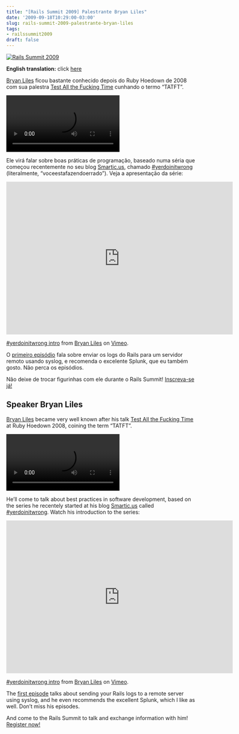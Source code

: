 ```yaml
---
title: "[Rails Summit 2009] Palestrante Bryan Liles"
date: '2009-09-18T10:29:00-03:00'
slug: rails-summit-2009-palestrante-bryan-liles
tags:
- railssummit2009
draft: false
---
```


[![Rails Summit 2009](http://railssummit.com.br/imgs/43/original/728x90.gif)](http://www.railssummit.com.br?utm_campaign=Railssummit&utm_source=banner_parceiros&utm_medium=banner&utm_content=por_728x90)

**English translation:** click [here](/2009/09/18/rails-summit-2009-palestrante-bryan-liles#en_bryan_liles)

[Bryan Liles](http://railssummit.locaweb.com.br/pt-BR/pages/speakers#bryan_liles) ficou bastante conhecido depois do Ruby Hoedown de 2008 com sua palestra [Test All the Fucking Time](http://rubyhoedown2008.confreaks.com/05-bryan-liles-lightning-talk-tatft-test-all-the-f-in-time.html) cunhando o termo “TATFT”.

<video controls>
<source src="https://s3.us-east-2.amazonaws.com/blip.tv/Akitaonrails-RailsConf2009MensagemDeBryanLilesParaBrasileiros335.mp4">
Your browser does not support the video tag. [Direct Link](https://s3.us-east-2.amazonaws.com/blip.tv/Akitaonrails-RailsConf2009MensagemDeBryanLilesParaBrasileiros335.mp4)
</source></video>

Ele virá falar sobre boas práticas de programação, baseado numa séria que começou recentemente no seu blog [Smartic.us](http://smartic.us/), chamado [#yerdoinitwrong](http://smartic.us/category/yerdoinitwrong/) (literalmente, “voceestafazendoerrado”). Veja a apresentação da série:

<object width="600" height="405"><param name="allowfullscreen" value="true">
<param name="allowscriptaccess" value="always">
<param name="movie" value="http://vimeo.com/moogaloop.swf?clip_id=6581783&amp;server=vimeo.com&amp;show_title=1&amp;show_byline=1&amp;show_portrait=0&amp;color=00ADEF&amp;fullscreen=1">
<embed src="http://vimeo.com/moogaloop.swf?clip_id=6581783&amp;server=vimeo.com&amp;show_title=1&amp;show_byline=1&amp;show_portrait=0&amp;color=00ADEF&amp;fullscreen=1" type="application/x-shockwave-flash" allowfullscreen="true" allowscriptaccess="always" width="600" height="405"></embed></object>

[#yerdoinitwrong intro](http://vimeo.com/6581783) from [Bryan Liles](http://vimeo.com/bryanl) on [Vimeo](http://vimeo.com).

O [primeiro episódio](http://smartic.us/2009/09/16/yerdoinitwrong-episode-1-logging-with-syslog/) fala sobre enviar os logs do Rails para um servidor remoto usando syslog, e recomenda o excelente Splunk, que eu também gosto. Não perca os episódios.

Não deixe de trocar figurinhas com ele durante o Rails Summit! [Inscreva-se já!](http://www.railssummit.com.br)


## Speaker Bryan Liles

[Bryan Liles](http://railssummit.locaweb.com.br/en/pages/speakers#bryan_liles) became very well known after his talk [Test All the Fucking Time](http://rubyhoedown2008.confreaks.com/05-bryan-liles-lightning-talk-tatft-test-all-the-f-in-time.html) at Ruby Hoedown 2008, coining the term “TATFT”.

<video controls>
<source src="https://s3.us-east-2.amazonaws.com/blip.tv/Akitaonrails-RailsConf2009MensagemDeBryanLilesParaBrasileiros335.mp4">
Your browser does not support the video tag. [Direct Link](https://s3.us-east-2.amazonaws.com/blip.tv/Akitaonrails-RailsConf2009MensagemDeBryanLilesParaBrasileiros335.mp4)
</source></video>

He’ll come to talk about best practices in software development, based on the series he recentely started at his blog [Smartic.us](http://smartic.us/) called [#yerdoinitwrong](http://smartic.us/category/yerdoinitwrong/). Watch his introduction to the series:

<object width="600" height="405"><param name="allowfullscreen" value="true">
<param name="allowscriptaccess" value="always">
<param name="movie" value="http://vimeo.com/moogaloop.swf?clip_id=6581783&amp;server=vimeo.com&amp;show_title=1&amp;show_byline=1&amp;show_portrait=0&amp;color=00ADEF&amp;fullscreen=1">
<embed src="http://vimeo.com/moogaloop.swf?clip_id=6581783&amp;server=vimeo.com&amp;show_title=1&amp;show_byline=1&amp;show_portrait=0&amp;color=00ADEF&amp;fullscreen=1" type="application/x-shockwave-flash" allowfullscreen="true" allowscriptaccess="always" width="600" height="405"></embed></object>

[#yerdoinitwrong intro](http://vimeo.com/6581783) from [Bryan Liles](http://vimeo.com/bryanl) on [Vimeo](http://vimeo.com).

The [first episode](http://smartic.us/2009/09/16/yerdoinitwrong-episode-1-logging-with-syslog/) talks about sending your Rails logs to a remote server using syslog, and he even recommends the excellent Splunk, which I like as well. Don’t miss his episodes.

And come to the Rails Summit to talk and exchange information with him! [Register now!](http://www.railssummit.com.br/en/home)


